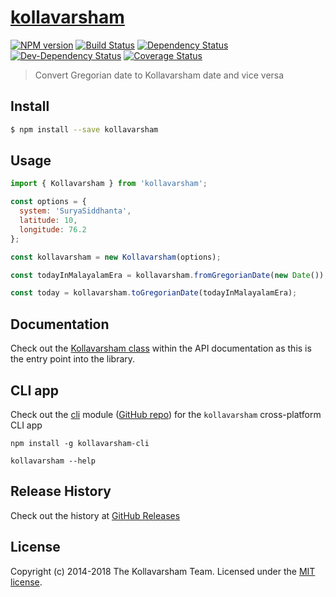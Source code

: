# [kollavarsham](http://kollavarsham.org/)

[![NPM version][npm-image]][npm-url] [![Build Status][travis-image]][travis-url] [![Dependency Status][daviddm-image]][daviddm-url] [![Dev-Dependency Status][daviddm-dev-image]][daviddm-dev-url] [![Coverage Status][coveralls-image]][coveralls-url]

> Convert Gregorian date to Kollavarsham date and vice versa


## Install

```sh
$ npm install --save kollavarsham
```


## Usage

```js
import { Kollavarsham } from 'kollavarsham';

const options = {
  system: 'SuryaSiddhanta',
  latitude: 10,
  longitude: 76.2
};

const kollavarsham = new Kollavarsham(options);

const todayInMalayalamEra = kollavarsham.fromGregorianDate(new Date());

const today = kollavarsham.toGregorianDate(todayInMalayalamEra);
```


## Documentation

Check out the [Kollavarsham class](http://kollavarsham.org/kollavarsham-js/doc/module-kollavarsham.Kollavarsham.html) within the API documentation as this is the entry point into the library.


## CLI app

Check out the [cli](https://www.npmjs.com/package/kollavarsham-cli) module ([GitHub repo](https://github.com/kollavarsham/cli)) for the `kollavarsham` cross-platform CLI app 

```plain
npm install -g kollavarsham-cli

kollavarsham --help
```

## Release History
Check out the history at [GitHub Releases](https://github.com/kollavarsham/kollavarsham-js/releases)

## License
Copyright (c) 2014-2018 The Kollavarsham Team. Licensed under the [MIT license](http://kollavarsham.org/LICENSE.txt).

[npm-image]: https://img.shields.io/npm/v/kollavarsham.svg
[npm-url]: https://npmjs.org/package/kollavarsham
[travis-image]: https://img.shields.io/travis/kollavarsham/kollavarsham-js.svg
[travis-url]: https://travis-ci.org/kollavarsham/kollavarsham-js
[daviddm-image]: https://img.shields.io/david/kollavarsham/kollavarsham-js.svg
[daviddm-url]: https://david-dm.org/kollavarsham/kollavarsham-js
[daviddm-dev-image]: https://img.shields.io/david/dev/kollavarsham/kollavarsham-js.svg
[daviddm-dev-url]: https://david-dm.org/kollavarsham/kollavarsham-js#info=devDependencies&view=table
[coveralls-image]: https://coveralls.io/repos/github/kollavarsham/kollavarsham-js/badge.svg?branch=master
[coveralls-url]: https://coveralls.io/github/kollavarsham/kollavarsham-js?branch=master
